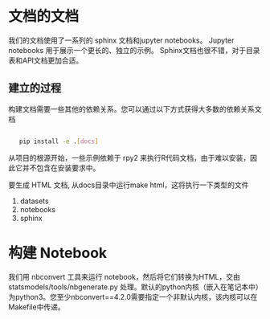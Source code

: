 # 文档的文档

我们的文档使用了一系列的 sphinx 文档和jupyter notebooks。 Jupyter notebooks 用于展示一个更长的、独立的示例。
Sphinx文档也很不错，对于目录表和API文档更加合适。

## 建立的过程

构建文档需要一些其他的依赖关系。您可以通过以下方式获得大多数的依赖关系文档

```bash

   pip install -e .[docs]

```

从项目的根源开始，一些示例依赖于 rpy2 来执行R代码文档，由于难以安装，因此它并不包含在安装要求中。

要生成 HTML 文档, 从docs目录中运行make html，这将执行一下类型的文件

1. datasets
2. notebooks
3. sphinx

# 构建 Notebook

我们用 nbconvert 工具来运行 notebook，然后将它们转换为HTML，交由statsmodels/tools/nbgenerate.py 处理。默认的python内核（嵌入在笔记本中）为python3。您至少nbconvert==4.2.0需要指定一个非默认内核，该内核可以在Makefile中传递。
